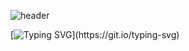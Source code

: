 ![header](https://capsule-render.vercel.app/api?type=waving&color=0:5f2c82,100:49a09d&height=100&animation=twinkling&section=header)

[![Typing SVG](https://readme-typing-svg.demolab.com?font=Alkatra&weight=500&size=50&duration=4000&pause=3&color=49a09d&center=true&vCenter=true&multiline=true&repeat=true&width=1000&height=100&lines=CBKorea's+GitHub!)](https://git.io/typing-svg)

